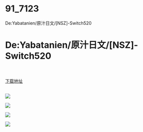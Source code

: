 # 91_7123
De:Yabatanien/原汁日文/[NSZ]-Switch520
# De:Yabatanien/原汁日文/[NSZ]-Switch520
 <br/></br>
[下载地址](https://www.switch520.cc/article/7123 "下载地址")
<br/></br>

<p><span><strong><img src="https://www.switch520.cc/muke_img/upload_art_editor_20201105-1_ee4afcb8f3a070f697b53495deb9a56c.jpg"></strong></span></p>
<p><span><strong><img src="https://www.switch520.cc/muke_img/upload_art_editor_20201105-1_5e772cbe30eaec940c8a30d1830f9e66.jpg"></strong></span></p>
<p><span><strong><img src="https://www.switch520.cc/muke_img/upload_art_editor_20201105-1_fe7ad03f7862f69bbac613d84dc9b2ed.jpg"></strong></span></p>
<p><span><strong><img src="https://www.switch520.cc/muke_img/upload_art_editor_20201105-1_556c06ca62b85467ea78c97856d87b10.jpg"></strong></span></p>
<p></p>
